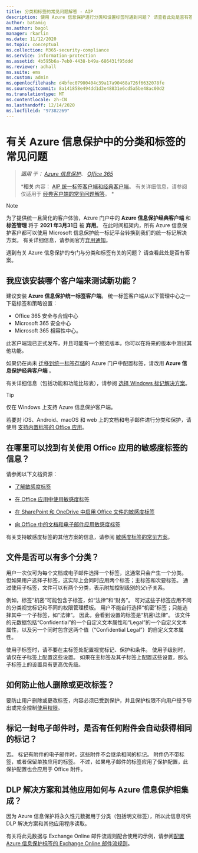 ```yaml
---
title: 分类和标签的常见问题解答 - AIP
description: 使用 Azure 信息保护进行分类和设置标签时遇到问题？ 请查看此处是否有答案。
author: batamig
ms.author: bagol
manager: rkarlin
ms.date: 11/12/2020
ms.topic: conceptual
ms.collection: M365-security-compliance
ms.service: information-protection
ms.assetid: 4b595b6a-7eb0-4438-b49a-686431f95ddd
ms.reviewer: adhall
ms.suite: ems
ms.custom: admin
ms.openlocfilehash: d4bfec07900404c39a17a90468a726f6632078fe
ms.sourcegitcommit: 8a141858e494dd1d3e48831e6cd5a5be48ac00d2
ms.translationtype: MT
ms.contentlocale: zh-CN
ms.lasthandoff: 12/14/2020
ms.locfileid: "97382269"
---
```

# <a name="frequently-asked-questions-about-classification-and-labeling-in-azure-information-protection"></a>有关 Azure 信息保护中的分类和标签的常见问题

>***适用** 于： [Azure 信息保护](https://azure.microsoft.com/pricing/details/information-protection)、 [Office 365](https://download.microsoft.com/download/E/C/F/ECF42E71-4EC0-48FF-AA00-577AC14D5B5C/Azure_Information_Protection_licensing_datasheet_EN-US.pdf)*
>
>***相关** 内容： [AIP 统一标签客户端和经典客户端](faqs.md#whats-the-difference-between-the-azure-information-protection-classic-and-unified-labeling-clients)。 有关详细信息，请参阅仅适用于 [经典客户端的常见问题解答](faqs-classic.md)。 *

>[!NOTE] 
> 为了提供统一且简化的客户体验，Azure 门户中的 **Azure 信息保护经典客户端** 和 **标签管理** 将于 **2021 年3月31日** 被 **弃用**。 在此时间框架内，所有 Azure 信息保护客户都可以使用 Microsoft 信息保护统一标记平台转换到我们的统一标记解决方案。 有关详细信息，请参阅官方[弃用通知](https://aka.ms/aipclassicsunset)。

遇到有关 Azure 信息保护的专门与分类和标签有关的问题？  请查看此处是否有答案。 

## <a name="which-client-do-i-install-for-testing-new-functionality"></a>我应该安装哪个客户端来测试新功能？

建议安装 **Azure 信息保护统一标签客户端**。 统一标签客户端从以下管理中心之一下载标签和策略设置： 

- Office 365 安全与合规中心
- Microsoft 365 安全中心
- Microsoft 365 相容性中心。

此客户端现已正式发布，并且可能有一个预览版本，你可以在将来的版本中测试其他功能。

如果仍在尚未 [迁移到统一标签存储](configure-policy-migrate-labels.md)的 Azure 门户中配置标签，请改用 **Azure 信息保护经典客户端** 。

有关详细信息（包括功能和功能比较表），请参阅 [选择 Windows 标记解决方案](rms-client/use-client.md#choose-your-windows-labeling-solution)。

> [!TIP]
> 仅在 Windows 上支持 Azure 信息保护客户端。 
>
> 若要对 iOS、Android、macOS 和 web 上的文档和电子邮件进行分类和保护，请使用 [支持内置标签的 Office 应用](/microsoft-365/compliance/sensitivity-labels-office-apps#support-for-sensitivity-label-capabilities-in-apps)。 
> 

## <a name="where-can-i-find-information-about-using-sensitivity-labels-for-office-apps"></a>在哪里可以找到有关使用 Office 应用的敏感度标签的信息？

请参阅以下文档资源：

- [了解敏感度标签](/microsoft-365/compliance/sensitivity-labels) 

- [在 Office 应用中使用敏感度标签](/microsoft-365/compliance/sensitivity-labels-office-apps)

- [在 SharePoint 和 OneDrive 中启用 Office 文件的敏感度标签](/microsoft-365/compliance/sensitivity-labels-sharepoint-onedrive-files)

- [向 Office 中的文档和电子邮件应用敏感度标签](https://support.office.com/article/Apply-sensitivity-labels-to-your-documents-and-email-within-Office-2f96e7cd-d5a4-403b-8bd7-4cc636bae0f9#ID0EBFAAA=Office_365)

有关支持敏感度标签的其他方案的信息，请参阅 [敏感度标签的常见方案](/microsoft-365/compliance/get-started-with-sensitivity-labels#common-scenarios-for-sensitivity-labels)。

## <a name="can-a-file-have-more-than-one-classification"></a>文件是否可以有多个分类？

用户一次仅可为每个文档或电子邮件选择一个标签，这通常只会产生一个分类。 但如果用户选择子标签，这实际上会同时应用两个标签；主标签和次要标签。 通过使用子标签，文件可以有两个分类，表示附加控制级别的父\子关系。

例如，标签“机密”可能包含子标签，如“法律”和“财务”。 可对这些子标签应用不同的分类视觉标记和不同的权限管理模板。 用户不能自行选择“机密”标签；只能选择其中一个子标签，如“法律”。 因此，会看到设置的标签是“机密\法律”。 该文件的元数据包括“Confidential”的一个自定义文本属性和“Legal”的一个自定义文本属性，以及另一个同时包含这两个值（“Confidential Legal”）的自定义文本属性。 

使用子标签时，请不要在主标签处配置视觉标记、保护和条件。 使用子级别时，请仅在子标签上配置这些设置。 如果在主标签及其子标签上配置这些设置，那么子标签上的设置具有更高优先级。

## <a name="how-do-i-prevent-somebody-from-removing-or-changing-a-label"></a>如何防止他人删除或更改标签？

要防止用户删除或更改标签，内容必须已受到保护，并且保护权限不向用户授予导出或完全控制[使用权限](configure-usage-rights.md)。 

## <a name="when-an-email-is-labeled-do-any-attachments-automatically-get-the-same-labeling"></a>标记一封电子邮件时，是否有任何附件会自动获得相同的标记？

否。 标记有附件的电子邮件时，这些附件不会继承相同的标记。 附件仍不带标签，或者保留单独应用的标签。 不过，如果电子邮件的标签应用了保护配置，此保护配置也会应用于 Office 附件。

## <a name="how-can-dlp-solutions-and-other-applications-integrate-with-azure-information-protection"></a>DLP 解决方案和其他应用如何与 Azure 信息保护相集成？

因为 Azure 信息保护将永久性元数据用于分类（包括明文标签），所以此信息可供 DLP 解决方案和其他应用程序读取。 

有关将此元数据与 Exchange Online 邮件流规则配合使用的示例，请参阅[配置 Azure 信息保护标签的 Exchange Online 邮件流规则](configure-exo-rules.md)。